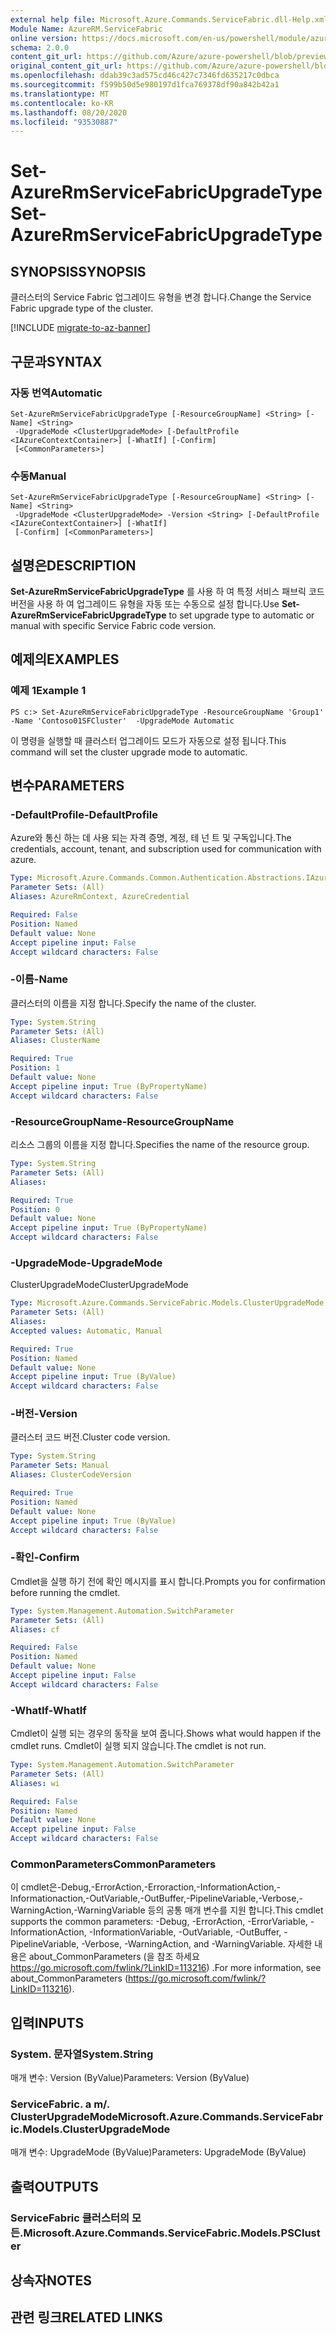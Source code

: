 ```yaml
---
external help file: Microsoft.Azure.Commands.ServiceFabric.dll-Help.xml
Module Name: AzureRM.ServiceFabric
online version: https://docs.microsoft.com/en-us/powershell/module/azurerm.servicefabric/set-azurermservicefabricupgradetype
schema: 2.0.0
content_git_url: https://github.com/Azure/azure-powershell/blob/preview/src/ResourceManager/ServiceFabric/Commands.ServiceFabric/help/Set-AzureRmServiceFabricUpgradeType.md
original_content_git_url: https://github.com/Azure/azure-powershell/blob/preview/src/ResourceManager/ServiceFabric/Commands.ServiceFabric/help/Set-AzureRmServiceFabricUpgradeType.md
ms.openlocfilehash: ddab39c3ad575cd46c427c7346fd635217c0dbca
ms.sourcegitcommit: f599b50d5e980197d1fca769378df90a842b42a1
ms.translationtype: MT
ms.contentlocale: ko-KR
ms.lasthandoff: 08/20/2020
ms.locfileid: "93530887"
---
```

# <span data-ttu-id="81e8f-101">Set-AzureRmServiceFabricUpgradeType</span><span class="sxs-lookup"><span data-stu-id="81e8f-101">Set-AzureRmServiceFabricUpgradeType</span></span>

## <span data-ttu-id="81e8f-102">SYNOPSIS</span><span class="sxs-lookup"><span data-stu-id="81e8f-102">SYNOPSIS</span></span>
<span data-ttu-id="81e8f-103">클러스터의 Service Fabric 업그레이드 유형을 변경 합니다.</span><span class="sxs-lookup"><span data-stu-id="81e8f-103">Change the Service Fabric upgrade type of the cluster.</span></span>

[!INCLUDE [migrate-to-az-banner](../../includes/migrate-to-az-banner.md)]

## <span data-ttu-id="81e8f-104">구문과</span><span class="sxs-lookup"><span data-stu-id="81e8f-104">SYNTAX</span></span>

### <span data-ttu-id="81e8f-105">자동 번역</span><span class="sxs-lookup"><span data-stu-id="81e8f-105">Automatic</span></span>
```
Set-AzureRmServiceFabricUpgradeType [-ResourceGroupName] <String> [-Name] <String>
 -UpgradeMode <ClusterUpgradeMode> [-DefaultProfile <IAzureContextContainer>] [-WhatIf] [-Confirm]
 [<CommonParameters>]
```

### <span data-ttu-id="81e8f-106">수동</span><span class="sxs-lookup"><span data-stu-id="81e8f-106">Manual</span></span>
```
Set-AzureRmServiceFabricUpgradeType [-ResourceGroupName] <String> [-Name] <String>
 -UpgradeMode <ClusterUpgradeMode> -Version <String> [-DefaultProfile <IAzureContextContainer>] [-WhatIf]
 [-Confirm] [<CommonParameters>]
```

## <span data-ttu-id="81e8f-107">설명은</span><span class="sxs-lookup"><span data-stu-id="81e8f-107">DESCRIPTION</span></span>
<span data-ttu-id="81e8f-108">**Set-AzureRmServiceFabricUpgradeType** 를 사용 하 여 특정 서비스 패브릭 코드 버전을 사용 하 여 업그레이드 유형을 자동 또는 수동으로 설정 합니다.</span><span class="sxs-lookup"><span data-stu-id="81e8f-108">Use **Set-AzureRmServiceFabricUpgradeType** to set upgrade type to automatic or manual with specific Service Fabric code version.</span></span>

## <span data-ttu-id="81e8f-109">예제의</span><span class="sxs-lookup"><span data-stu-id="81e8f-109">EXAMPLES</span></span>

### <span data-ttu-id="81e8f-110">예제 1</span><span class="sxs-lookup"><span data-stu-id="81e8f-110">Example 1</span></span>
```
PS c:> Set-AzureRmServiceFabricUpgradeType -ResourceGroupName 'Group1' -Name 'Contoso01SFCluster'  -UpgradeMode Automatic
```

<span data-ttu-id="81e8f-111">이 명령을 실행할 때 클러스터 업그레이드 모드가 자동으로 설정 됩니다.</span><span class="sxs-lookup"><span data-stu-id="81e8f-111">This command will set the cluster upgrade mode to automatic.</span></span>

## <span data-ttu-id="81e8f-112">변수</span><span class="sxs-lookup"><span data-stu-id="81e8f-112">PARAMETERS</span></span>

### <span data-ttu-id="81e8f-113">-DefaultProfile</span><span class="sxs-lookup"><span data-stu-id="81e8f-113">-DefaultProfile</span></span>
<span data-ttu-id="81e8f-114">Azure와 통신 하는 데 사용 되는 자격 증명, 계정, 테 넌 트 및 구독입니다.</span><span class="sxs-lookup"><span data-stu-id="81e8f-114">The credentials, account, tenant, and subscription used for communication with azure.</span></span>

```yaml
Type: Microsoft.Azure.Commands.Common.Authentication.Abstractions.IAzureContextContainer
Parameter Sets: (All)
Aliases: AzureRmContext, AzureCredential

Required: False
Position: Named
Default value: None
Accept pipeline input: False
Accept wildcard characters: False
```

### <span data-ttu-id="81e8f-115">-이름</span><span class="sxs-lookup"><span data-stu-id="81e8f-115">-Name</span></span>
<span data-ttu-id="81e8f-116">클러스터의 이름을 지정 합니다.</span><span class="sxs-lookup"><span data-stu-id="81e8f-116">Specify the name of the cluster.</span></span>

```yaml
Type: System.String
Parameter Sets: (All)
Aliases: ClusterName

Required: True
Position: 1
Default value: None
Accept pipeline input: True (ByPropertyName)
Accept wildcard characters: False
```

### <span data-ttu-id="81e8f-117">-ResourceGroupName</span><span class="sxs-lookup"><span data-stu-id="81e8f-117">-ResourceGroupName</span></span>
<span data-ttu-id="81e8f-118">리소스 그룹의 이름을 지정 합니다.</span><span class="sxs-lookup"><span data-stu-id="81e8f-118">Specifies the name of the resource group.</span></span>

```yaml
Type: System.String
Parameter Sets: (All)
Aliases:

Required: True
Position: 0
Default value: None
Accept pipeline input: True (ByPropertyName)
Accept wildcard characters: False
```

### <span data-ttu-id="81e8f-119">-UpgradeMode</span><span class="sxs-lookup"><span data-stu-id="81e8f-119">-UpgradeMode</span></span>
<span data-ttu-id="81e8f-120">ClusterUpgradeMode</span><span class="sxs-lookup"><span data-stu-id="81e8f-120">ClusterUpgradeMode</span></span>

```yaml
Type: Microsoft.Azure.Commands.ServiceFabric.Models.ClusterUpgradeMode
Parameter Sets: (All)
Aliases:
Accepted values: Automatic, Manual

Required: True
Position: Named
Default value: None
Accept pipeline input: True (ByValue)
Accept wildcard characters: False
```

### <span data-ttu-id="81e8f-121">-버전</span><span class="sxs-lookup"><span data-stu-id="81e8f-121">-Version</span></span>
<span data-ttu-id="81e8f-122">클러스터 코드 버전.</span><span class="sxs-lookup"><span data-stu-id="81e8f-122">Cluster code version.</span></span>

```yaml
Type: System.String
Parameter Sets: Manual
Aliases: ClusterCodeVersion

Required: True
Position: Named
Default value: None
Accept pipeline input: True (ByValue)
Accept wildcard characters: False
```

### <span data-ttu-id="81e8f-123">-확인</span><span class="sxs-lookup"><span data-stu-id="81e8f-123">-Confirm</span></span>
<span data-ttu-id="81e8f-124">Cmdlet을 실행 하기 전에 확인 메시지를 표시 합니다.</span><span class="sxs-lookup"><span data-stu-id="81e8f-124">Prompts you for confirmation before running the cmdlet.</span></span>

```yaml
Type: System.Management.Automation.SwitchParameter
Parameter Sets: (All)
Aliases: cf

Required: False
Position: Named
Default value: None
Accept pipeline input: False
Accept wildcard characters: False
```

### <span data-ttu-id="81e8f-125">-WhatIf</span><span class="sxs-lookup"><span data-stu-id="81e8f-125">-WhatIf</span></span>
<span data-ttu-id="81e8f-126">Cmdlet이 실행 되는 경우의 동작을 보여 줍니다.</span><span class="sxs-lookup"><span data-stu-id="81e8f-126">Shows what would happen if the cmdlet runs.</span></span> <span data-ttu-id="81e8f-127">Cmdlet이 실행 되지 않습니다.</span><span class="sxs-lookup"><span data-stu-id="81e8f-127">The cmdlet is not run.</span></span>

```yaml
Type: System.Management.Automation.SwitchParameter
Parameter Sets: (All)
Aliases: wi

Required: False
Position: Named
Default value: None
Accept pipeline input: False
Accept wildcard characters: False
```

### <span data-ttu-id="81e8f-128">CommonParameters</span><span class="sxs-lookup"><span data-stu-id="81e8f-128">CommonParameters</span></span>
<span data-ttu-id="81e8f-129">이 cmdlet은-Debug,-ErrorAction,-Erroraction,-InformationAction,-Informationaction,-OutVariable,-OutBuffer,-PipelineVariable,-Verbose,-WarningAction,-WarningVariable 등의 공통 매개 변수를 지원 합니다.</span><span class="sxs-lookup"><span data-stu-id="81e8f-129">This cmdlet supports the common parameters: -Debug, -ErrorAction, -ErrorVariable, -InformationAction, -InformationVariable, -OutVariable, -OutBuffer, -PipelineVariable, -Verbose, -WarningAction, and -WarningVariable.</span></span> <span data-ttu-id="81e8f-130">자세한 내용은 about_CommonParameters (을 참조 하세요 https://go.microsoft.com/fwlink/?LinkID=113216) .</span><span class="sxs-lookup"><span data-stu-id="81e8f-130">For more information, see about_CommonParameters (https://go.microsoft.com/fwlink/?LinkID=113216).</span></span>

## <span data-ttu-id="81e8f-131">입력</span><span class="sxs-lookup"><span data-stu-id="81e8f-131">INPUTS</span></span>

### <span data-ttu-id="81e8f-132">System. 문자열</span><span class="sxs-lookup"><span data-stu-id="81e8f-132">System.String</span></span>
<span data-ttu-id="81e8f-133">매개 변수: Version (ByValue)</span><span class="sxs-lookup"><span data-stu-id="81e8f-133">Parameters: Version (ByValue)</span></span>

### <span data-ttu-id="81e8f-134">ServiceFabric. a m/. ClusterUpgradeMode</span><span class="sxs-lookup"><span data-stu-id="81e8f-134">Microsoft.Azure.Commands.ServiceFabric.Models.ClusterUpgradeMode</span></span>
<span data-ttu-id="81e8f-135">매개 변수: UpgradeMode (ByValue)</span><span class="sxs-lookup"><span data-stu-id="81e8f-135">Parameters: UpgradeMode (ByValue)</span></span>

## <span data-ttu-id="81e8f-136">출력</span><span class="sxs-lookup"><span data-stu-id="81e8f-136">OUTPUTS</span></span>

### <span data-ttu-id="81e8f-137">ServiceFabric 클러스터의 모든.</span><span class="sxs-lookup"><span data-stu-id="81e8f-137">Microsoft.Azure.Commands.ServiceFabric.Models.PSCluster</span></span>

## <span data-ttu-id="81e8f-138">상속자</span><span class="sxs-lookup"><span data-stu-id="81e8f-138">NOTES</span></span>

## <span data-ttu-id="81e8f-139">관련 링크</span><span class="sxs-lookup"><span data-stu-id="81e8f-139">RELATED LINKS</span></span>
